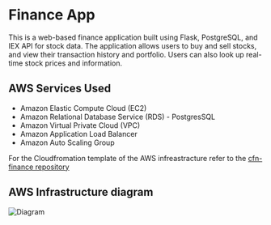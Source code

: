 # Finance App

This is a web-based finance application built using Flask, PostgreSQL, and IEX API for stock data.
The application allows users to buy and sell stocks, and view their transaction history and portfolio. Users can also look up real-time stock prices and information. 

## AWS Services Used
* Amazon Elastic Compute Cloud (EC2)
* Amazon Relational Database Service (RDS) - PostgresSQL
* Amazon Virtual Private Cloud (VPC)
* Amazon Application Load Balancer
* Amazon Auto Scaling Group

For the Cloudfromation template of the AWS infreastracture refer to the [cfn-finance repository](https://github.com/Hevsy/cfn-finance) 

## AWS Infrastructure diagram

![Diagram](https://lucid.app/publicSegments/view/690ffa1c-37ba-436e-b176-3311bd715e40/image.png)
